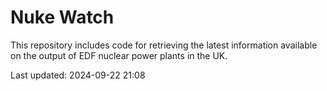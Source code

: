 # Nuke Watch

This repository includes code for retrieving the latest information available on the output of EDF nuclear power plants in the UK.

Last updated: 2024-09-22 21:08